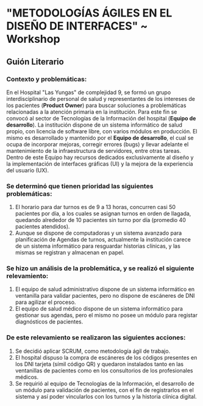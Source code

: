 # "METODOLOGÍAS ÁGILES EN EL DISEÑO DE INTERFACES" ~ Workshop

## Guión Literario 

### Contexto y problemáticas:
En el Hospital "Las Yungas" de complejidad 9, se formó un grupo interdisciplinario de personal de salud y representantes de los intereses de los pacientes (**Product Owner**) para buscar soluciones a problemáticas relacionadas a la atención primaria en la institución. Para este fin se convocó al sector de Tecnologías de la Información del hospital (**Equipo de desarrollo**).
La institución dispone de un sistema informático de salud propio, con licencia de software libre, con varios módulos en producción. El mismo es desarrollado y mantenido por el **Equipo de desarrollo**, el cual se ocupa de incorporar mejoras, corregir errores (bugs) y llevar adelante el mantenimiento de la infraestructura de servidores, entre otras tareas. Dentro de este Equipo hay recursos dedicados exclusivamente al diseño y la implementación de interfaces gráficas (UI) y la mejora de la experiencia del usuario (UX).

### Se determinó que tienen prioridad las siguientes problemáticas:
1. El horario para dar turnos es de 9 a 13 horas, concurren casi 50 pacientes por día, a los cuales se asignan turnos en orden de llagada, quedando alrededor de 10 pacientes sin turno por día (promedio 40 pacientes atendidos).
2. Aunque se dispone de computadoras y un sistema avanzado para planificación de Agendas de turnos, actualmente la institución carece de un sistema informático para resguardar historias clínicas, y las mismas se registran y almacenan en papel.

### Se hizo un análisis de la problemática, y se realizó el siguiente relevamiento:
1. El equipo de salud administrativo dispone de un sistema informático en ventanilla para validar pacientes, pero no dispone de escáneres de DNI para agilizar el proceso. 
2. El equipo de salud médico dispone de un sistema informático para gestionar sus agendas, pero el mismo no posee un módulo para registar diagnósticos de pacientes. 

### De este relevamiento se realizaron las siguientes acciones:
1. Se decidió aplicar SCRUM, como metodología ágil de trabajo.
2. El hospital dispuso la compra de escáneres de los códigos presentes en los DNI tarjeta (símil código QR) y quedaron instalados tanto en las ventanillas de pacientes como en los consultorios de los profesionales médicos.
3. Se requirió al equipo de Tecnologías de la Información, el desarrollo de un módulo para validación de pacientes, con el fin de registrarlos en el sistema y así poder vincularlos con los turnos y la historia clínica digital. 